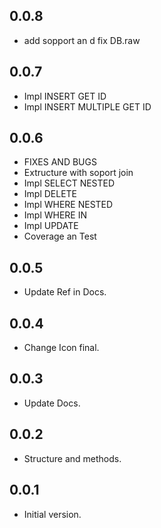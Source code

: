 ## 0.0.8
- add sopport an d fix DB.raw
## 0.0.7
- Impl INSERT GET ID
- Impl INSERT MULTIPLE GET ID

## 0.0.6
- FIXES AND BUGS
- Extructure with soport join
- Impl SELECT NESTED
- Impl DELETE
- Impl WHERE NESTED
- Impl WHERE IN
- Impl UPDATE
- Coverage an Test

## 0.0.5
- Update Ref in Docs.

## 0.0.4
- Change Icon final.

## 0.0.3
- Update Docs.

## 0.0.2
- Structure and methods.

## 0.0.1
- Initial version.
